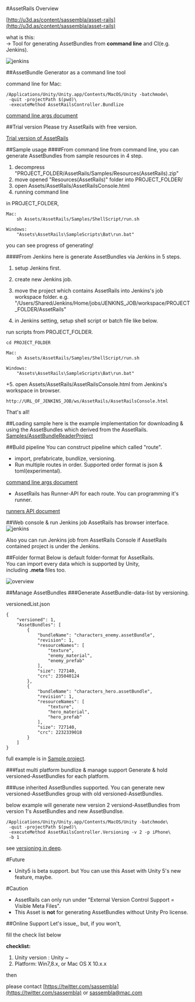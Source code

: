 #AssetRails Overview

[http://u3d.as/content/sassembla/asset-rails](http://u3d.as/content/sassembla/asset-rails)

what is this:  
-> Tool for generating AssetBundles from **command line** and CI(e.g. Jenkins).

![jenkins](https://raw.githubusercontent.com/sassembla/AssetRails-Support/master/image/webInterface.png "jenkins")

##AssetBundle Generator as a command line tool

command line for Mac:

	/Applications/Unity/Unity.app/Contents/MacOS/Unity -batchmode\
	 -quit -projectPath $(pwd)\
	 -executeMethod AssetRailsController.Bundlize


[command line args document](https://github.com/sassembla/AssetRails-Support/blob/master/CommandLineArgs.md#assetrails-command-line-args)

##Trial version
Please try AssetRails with free version.

[Trial version of AssetRails](https://github.com/sassembla/AssetRails-Support/tree/master/Samples/Sample_AssetRails)


##Sample usage
####From command line
from command line, you can generate AssetBundles from sample resources in 4 step.


1. decompress "PROJECT_FOLDER/AssetRails/Samples/Resources(AssetRails).zip"
1. move opened "Resources(AssetRails)" folder into PROJECT_FOLDER/
1. open Assets/AssetRails/AssetRailsConsole.html
1. running command line

in PROJECT_FOLDER, 

	Mac:
		sh Assets/AssetRails/Samples/ShellScript/run.sh
	
	Windows:
		"Assets\AssetRails\SampleScripts\Bat\run.bat"



you can see progress of generating!

####From Jenkins
here is generate AssetBundles via Jenkins in 5 steps.

1. setup Jenkins first.
1. create new Jenkins job.
1. move the project which contains AssetRails into Jenkins's job workspace folder.
	e.g. "/Users/Shared/Jenkins/Home/jobs/JENKINS_JOB/workspace/PROJECT_FOLDER/AssetRails"

1. in Jenkins setting, setup shell script or batch file like below.

run scripts from PROJECT_FOLDER.

	cd PROJECT_FOLDER

	Mac:
		sh Assets/AssetRails/Samples/ShellScript/run.sh
	
	Windows:
		"Assets\AssetRails\SampleScripts\Bat\run.bat"
		
+5. open Assets/AssetRails/AssetRailsConsole.html from Jenkins's workspace in browser.

	http://URL_OF_JENKINS_JOB/ws/AssetRails/AssetRailsConsole.html

That's all!

##Loading sample
here is the example implementation for downloading & using the AssetBundles which derived from the AssetRails.  
[Samples/AssetBundleReaderProject](https://github.com/sassembla/AssetRails-Support/tree/master/Samples/AssetBundleReaderProject)

##Build pipeline
You can construct pipeline which called "route".

* import, prefabricate, bundlize, versioning.
* Run multiple routes in order.
Supported order format is json & toml(experimental).

[command line args document](https://github.com/sassembla/AssetRails-Support/blob/master/CommandLineArgs.md#assetrails-command-line-args)

* AssetRails has Runner-API for each route.
You can programming it's runner.

[runners API document](https://github.com/sassembla/AssetRails-Support/blob/master/RunnersAPIDocument.md#assetrails-runners-api-document)

##Web console & run Jenkins job
AssetRails has browser interface.  
![jenkins](https://raw.githubusercontent.com/sassembla/AssetRails-Support/master/image/webInterface.png "jenkins")

Also you can run Jenkins job from AssetRails Console if AssetRails contained project is under the Jenkins.



##Folder format
Below is default folder-format for AssetRails.  
You can import every data which is supported by Unity,  
including **.meta** files too.

![overview](https://raw.githubusercontent.com/sassembla/AssetRails-Support/master/image/overview.png "overview")


##Manage AssetBundles
###Generate AssetBundle-data-list by versioning.

versionedList.json

    {
        "versioned": 1,
        "AssetBundles": [
            {
                "bundleName": "characters_enemy.assetBundle",
                "revision": 1,
                "resourceNames": [
                    "texture",
                    "enemy_material",
                    "enemy_prefab"
                ],
                "size": 727140,
                "crc": 235040124
            },
            {
                "bundleName": "characters_hero.assetBundle",
                "revision": 1,
                "resourceNames": [
                    "texture",
                    "hero_material",
                    "hero_prefab"
                ],
                "size": 727140,
                "crc": 2232339018
            }
        ]
    }	

full example is in [Sample project](https://github.com/sassembla/AssetRails-Support/tree/master/Samples/AssetBundleReaderProject).

###fast multi platform bundlize & manage support 
Generate & hold versioned-AssetBundles for each platform.

###use inherited AssetBundles supported.
You can generate new versioned-AssetBundles group with old versioned-AssetBundles.

below example will generate new version 2 versiond-AssetBundles from version 1's AssetBundles and new AssetBundlse.

	/Applications/Unity/Unity.app/Contents/MacOS/Unity -batchmode\
	 -quit -projectPath $(pwd)\
	 -executeMethod AssetRailsController.Versioning -v 2 -p iPhone\
	 -b 1

see [versioning in deep](https://github.com/sassembla/AssetRails-Support/blob/master/Versioning.md#versioning-in-deep).


#Future
* Unity5 is beta support. but You can use this Asset with Unity 5's new feature, maybe.


#Caution
* AssetRails can only run under "External Version Control Support = Visible Meta Files".
* This Asset is **not** for generating AssetBundles without Unity Pro license.



##Online Support
Let's issue,, but, if you won't,

fill the check list below

**checklist:**

1. Unity version : Unity ~
2. Platform: Win7,8.x, or Mac OS X 10.x.x

then

please contact
[https://twitter.com/sassembla](https://twitter.com/sassembla)
or
[sassembla@mac.com](mailto:sassembla@mac.com)

